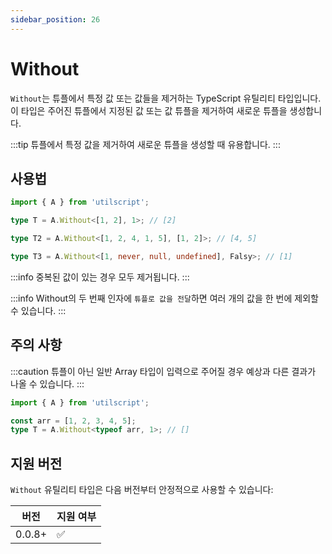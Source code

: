 ```yaml
---
sidebar_position: 26
---
```


# Without

`Without`는 튜플에서 특정 값 또는 값들을 제거하는 TypeScript 유틸리티 타입입니다. 이 타입은 주어진 튜플에서 지정된 값 또는 값 튜플을 제거하여 새로운 튜플을 생성합니다.

:::tip
튜플에서 특정 값을 제거하여 새로운 튜플을 생성할 때 유용합니다.
:::

## 사용법

```ts
import { A } from 'utilscript';

type T = A.Without<[1, 2], 1>; // [2]

type T2 = A.Without<[1, 2, 4, 1, 5], [1, 2]>; // [4, 5]

type T3 = A.Without<[1, never, null, undefined], Falsy>; // [1]
```

:::info
중복된 값이 있는 경우 모두 제거됩니다.
:::

:::info
Without의 두 번째 인자에 `튜플로 값을 전달`하면 여러 개의 값을 한 번에 제외할 수 있습니다.
:::

## 주의 사항

:::caution
튜플이 아닌 일반 Array 타입이 입력으로 주어질 경우 예상과 다른 결과가 나올 수 있습니다.
:::

```ts
import { A } from 'utilscript';

const arr = [1, 2, 3, 4, 5];
type T = A.Without<typeof arr, 1>; // []
```

## 지원 버전

`Without` 유틸리티 타입은 다음 버전부터 안정적으로 사용할 수 있습니다:

| 버전   | 지원 여부 |
| ------ | --------- |
| 0.0.8+ | ✅        |
